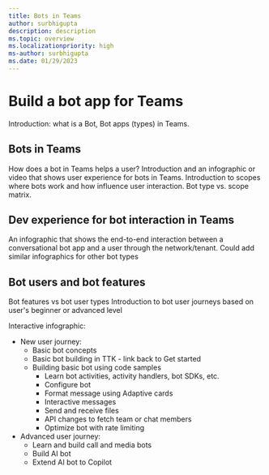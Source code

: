 ```yaml
---
title: Bots in Teams
author: surbhigupta
description: description
ms.topic: overview
ms.localizationpriority: high
ms-author: surbhigupta
ms.date: 01/29/2023
---
```



# Build a bot app for Teams

Introduction: what is a Bot, Bot apps (types) in Teams.

## Bots in Teams

How does a bot in Teams helps a user?
Introduction and an infographic or video that shows user experience for bots in Teams.
Introduction to scopes where bots work and how influence user interaction. Bot type vs. scope matrix.

## Dev experience for bot interaction in Teams

An infographic that shows the end-to-end interaction between a conversational bot app and a user through the network/tenant.
Could add similar infographics for other bot types

## Bot users and bot features

Bot features vs bot user types
Introduction to bot user journeys based on user's beginner or advanced level

Interactive infographic:

* New user journey:
  * Basic bot concepts
  * Basic bot building in TTK - link back to Get started
  * Building basic bot using code samples
    * Learn bot activities, activity handlers, bot SDKs, etc.
    * Configure bot
    * Format message using Adaptive cards
    * Interactive messages
    * Send and receive files
    * API changes to fetch team or chat members
    * Optimize bot with rate limiting
* Advanced user journey:
  * Learn and build call and media bots
  * Build AI bot
  * Extend AI bot to Copilot
